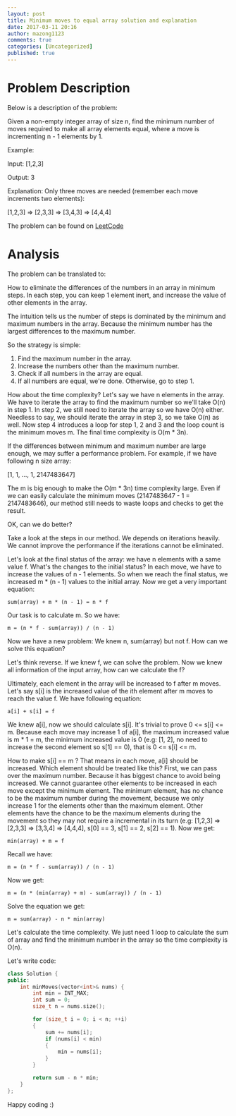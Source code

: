 ```yaml
---
layout: post
title: Minimum moves to equal array solution and explanation
date: 2017-03-11 20:16
author: mazong1123
comments: true
categories: [Uncategorized]
published: true
---
```


# Problem Description

Below is a description of the problem:


Given a non-empty integer array of size n, find the minimum number of moves required to make all array elements equal, where a move is incrementing n - 1 elements by 1.

Example:

Input:
[1,2,3]

Output:
3

Explanation:
Only three moves are needed (remember each move increments two elements):

[1,2,3]  =>  [2,3,3]  =>  [3,4,3]  =>  [4,4,4]

The problem can be found on [LeetCode](https://leetcode.com/problems/minimum-moves-to-equal-array-elements)

# Analysis

The problem can be translated to:

How to eliminate the differences of the numbers in an array in minimum steps. In each step, you can keep 1 element inert, and increase the value of other elements in the array.

The intuition tells us the number of steps is dominated by the minimum and maximum numbers in the array. Because the minimum number has the largest differences to the maximum number.

So the strategy is simple:

1. Find the maximum number in the array.
2. Increase the numbers other than the maximum number.
3. Check if all numbers in the array are equal.
4. If all numbers are equal, we're done. Otherwise, go to step 1.

How about the time complexity? Let's say we have n elements in the array. We have to iterate the array to find the maximum number so we'll take O(n) in step 1. In step 2, we still need to iterate the array so we have O(n) either. Needless to say, we should iterate the array in step 3, so we take O(n) as well. Now step 4 introduces a loop for step 1, 2 and 3 and the loop count is the minimum moves m. The final time complexity is O(m * 3n).

If the differences between minimum and maximum number are large enough, we may suffer a performance problem. For example, if we have following n size array:

[1, 1, ..., 1, 2147483647]

The m is big enough to make the O(m * 3n) time complexity large. Even if we can easily calculate the minimum moves (2147483647 - 1 = 2147483646), our method still needs to waste loops and checks to get the result.

OK, can we do better?

Take a look at the steps in our method. We depends on iterations heavily. We cannot improve the performance if the iterations cannot be eliminated.

Let's look at the final status of the array: we have n elements with a same value f. What's the changes to the initial status? In each move, we have to increase the values of n - 1 elements. So when we reach the final status, we increased m * (n - 1) values to the initial array. Now we get a very important equation:

```
sum(array) + m * (n - 1) = n * f
```

Our task is to calculate m. So we have:

```
m = (n * f - sum(array)) / (n - 1)
```

Now we have a new problem: We knew n, sum(array) but not f. How can we solve this equation?

Let's think reverse. If we knew f, we can solve the problem. Now we knew all information of the input array, how can we calculate the f?

Ultimately, each element in the array will be increased to f after m moves. Let's say s[i] is the increased value of the ith element after m moves to reach the value f. We have following equation:

```
a[i] + s[i] = f
```

We knew a[i], now we should calculate s[i]. It's trivial to prove 0 <= s[i] <= m. Because each move may increase 1 of a[i], the maximum increased value is m * 1 = m, the minimum increased value is 0 (e.g: [1, 2], no need to increase the second element so s[1] == 0), that is 0 <= s[i] <= m.

How to make s[i] == m ? That means in each move, a[i] should be increased. Which element should be treated like this? First, we can pass over the maximum number. Because it has biggest chance to avoid being increased. We cannot guarantee other elements to be increased in each move except the minimum element. The minimum element, has no chance to be the maximum number during the movement, because we only increase 1 for the elements other than the maximum element. Other elements have the chance to be the maximum elements during the movement so they may not require a incremental in its turn (e.g: [1,2,3] => [2,3,3] => [3,3,4] => [4,4,4], s[0] == 3, s[1] == 2, s[2] == 1). Now we get:

```
min(array) + m = f
```

Recall we have:

```
m = (n * f - sum(array)) / (n - 1)
```

Now we get:

```
m = (n * (min(array) + m) - sum(array)) / (n - 1)
```

Solve the equation we get:

```
m = sum(array) - n * min(array)
```

Let's calculate the time complexity. We just need 1 loop to calculate the sum of array and find the minimum number in the array so the time complexity is O(n).

Let's write code:

```cpp
class Solution {
public:
    int minMoves(vector<int>& nums) {
        int min = INT_MAX;
        int sum = 0;
        size_t n = nums.size();

        for (size_t i = 0; i < n; ++i)
        {
            sum += nums[i];
            if (nums[i] < min)
            {
                min = nums[i];
            }
        }

        return sum - n * min;
    }
};
```

Happy coding :)
